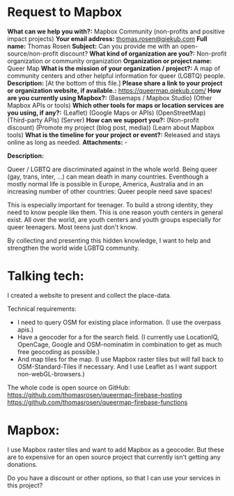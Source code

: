 # Request to Mapbox

**What can we help you with?:** Mapbox Community (non-profits and positive impact projects)
**Your email address:** thomas.rosen@qiekub.com
**Full name:** Thomas Rosen
**Subject:** Can you provide me with an open-source/non-profit discount?
**What kind of organization are you?:** Non-profit organization or community organization
**Organization or project name:** Queer Map
**What is the mission of your organization / project?:** A map of community centers and other helpful information for queer (LGBTQ) people.
**Description:** [At the bottom of this file.]
**Please share a link to your project or organization website, if available.:** https://queermap.qiekub.com/
**How are you currently using Mapbox?:** (Basemaps / Mapbox Studio) (Other Mapbox APIs or tools)
**Which other tools for maps or location services are you using, if any?:** (Leaflet) (Google Maps or APIs) (OpenStreetMap) (Third-party APIs) (Server)
**How can we support you?:** (Non-profit discount) (Promote my project (blog post, media)) (Learn about Mapbox tools)
**What is the timeline for your project or event?:** Released and stays online as long as needed.
**Attachments:** -

**Description:**

Queer / LGBTQ are discriminated against in the whole world. Being queer (gay, trans, inter, ...) can mean death in many countries.
Eventhough a mostly normal life is possible in Europe, America, Australia and in an increasing number of other countries: Queer people need save spaces!

This is especially important for teenager. To build a strong identity, they need to know people like them. This is one reason youth centers in general exist.
All over the world, are youth centers and youth groups especially for queer teenagers. Most teens just don't know.

By collecting and presenting this hidden knowledge, I want to help and strengthen the world wide LGBTQ community.



# Talking tech:

I created a website to present and collect the place-data.

Technical requirements:
- I need to query OSM for existing place information. (I use the overpass apis.)
- Have a geocoder for a for the search field. (I currently use LocationIQ, OpenCage, Google and OSM-nominatim in combination to get as much free geocoding as possible.)
- And map tiles for the map. (I use Mapbox raster tiles but will fall back to OSM-Standard-Tiles if necessary. And I use Leaflet as I want support non-webGL-browsers.)

The whole code is open source on GitHub:
https://github.com/thomasrosen/queermap-firebase-hosting
https://github.com/thomasrosen/queermap-firebase-functions


# Mapbox:

I use Mapbox raster tiles and want to add Mapbox as a geocoder.
But these are to expensive for an open source project that currently isn't getting any donations.

Do you have a discount or other options, so that I can use your services in this project?